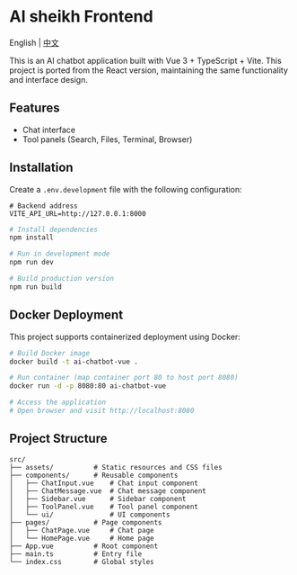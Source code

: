 # AI sheikh Frontend

English | [中文](README_zh.md)

This is an AI chatbot application built with Vue 3 + TypeScript + Vite. This project is ported from the React version, maintaining the same functionality and interface design.

## Features

- Chat interface
- Tool panels (Search, Files, Terminal, Browser)

## Installation

Create a `.env.development` file with the following configuration:

```
# Backend address
VITE_API_URL=http://127.0.0.1:8000
```

```bash
# Install dependencies
npm install

# Run in development mode
npm run dev

# Build production version
npm run build
```

## Docker Deployment

This project supports containerized deployment using Docker:

```bash
# Build Docker image
docker build -t ai-chatbot-vue .

# Run container (map container port 80 to host port 8080)
docker run -d -p 8080:80 ai-chatbot-vue

# Access the application
# Open browser and visit http://localhost:8080
```

## Project Structure

```
src/
├── assets/          # Static resources and CSS files
├── components/      # Reusable components
│   ├── ChatInput.vue    # Chat input component
│   ├── ChatMessage.vue  # Chat message component
│   ├── Sidebar.vue      # Sidebar component
│   ├── ToolPanel.vue    # Tool panel component
│   └── ui/              # UI components
├── pages/           # Page components
│   ├── ChatPage.vue     # Chat page
│   └── HomePage.vue     # Home page
├── App.vue          # Root component
├── main.ts          # Entry file
└── index.css        # Global styles
``` 
